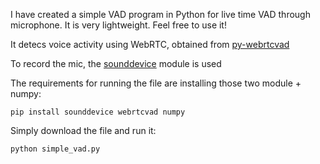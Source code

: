 I have created a simple VAD program in Python for live time VAD through microphone. It is very lightweight. Feel free to use it!

It detecs voice activity using WebRTC, obtained from [py-webrtcvad](https://github.com/wiseman/py-webrtcvad)

To record the mic, the [sounddevice](https://python-sounddevice.readthedocs.io/en/0.5.1/) module is used

The requirements for running the file are installing those two module + numpy:
```
pip install sounddevice webrtcvad numpy
```

Simply download the file and run it: 
```
python simple_vad.py
```
